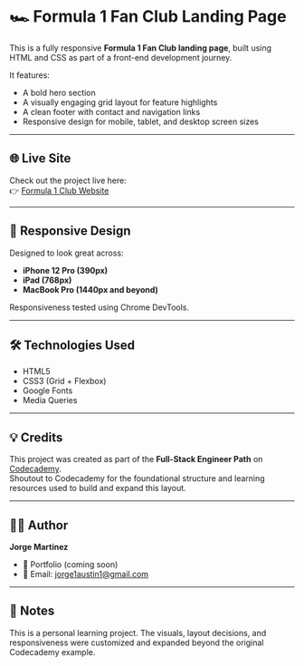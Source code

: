 # 🏎️ Formula 1 Fan Club Landing Page

This is a fully responsive **Formula 1 Fan Club landing page**, built using HTML and CSS as part of a front-end development journey.

It features:
- A bold hero section
- A visually engaging grid layout for feature highlights
- A clean footer with contact and navigation links
- Responsive design for mobile, tablet, and desktop screen sizes

---
## 🌐 Live Site

Check out the project live here:  
👉 [Formula 1 Club Website](https://jmg002050.github.io/Formula-1-Club/)

---
## 📱 Responsive Design

Designed to look great across:
- **iPhone 12 Pro (390px)**
- **iPad (768px)**
- **MacBook Pro (1440px and beyond)**

Responsiveness tested using Chrome DevTools.

---

## 🛠️ Technologies Used

- HTML5
- CSS3 (Grid + Flexbox)
- Google Fonts
- Media Queries

---

## 💡 Credits

This project was created as part of the **Full-Stack Engineer Path** on [Codecademy](https://www.codecademy.com/).  
Shoutout to Codecademy for the foundational structure and learning resources used to build and expand this layout.

---

## 👨‍💻 Author

**Jorge Martinez**

- 💼 Portfolio (coming soon)
- 📧 Email: jorge1austin1@gmail.com

---

## 📌 Notes

This is a personal learning project. The visuals, layout decisions, and responsiveness were customized and expanded beyond the original Codecademy example.

